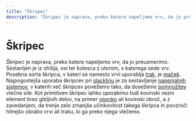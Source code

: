 ```yaml
---
title: "Škripec"
description: "Škripec je naprava, preko katere napeljemo vrv, da jo preusmerimo. Najpogosteje se uporablja za sestavljanje napenjalnih sistemov."
---
```


# Škripec

_Škripec_ je naprava, preko katere napeljemo vrv, da jo preusmerimo. Sestavljen je iz ohišja, osi ter kolesca z utorom, v katerega sede vrv. Posebna sorta škripca, v kateri se namesto vrvi uporablja [trak](trak), je [maček](macek). Najpogostejša uporaba škripcev pri [slacklinu](slackline) je za sestavljanje [napenjalnih sistemov](napenjalni-sistem), v katerih več škripcev povežemo tako, da dosežemo [pomnožitev](mehanska-prednost) vlečne sile. Kot primitiven škripec lahko uporabimo tudi kovinski vezni element brez gibljivih delov, na primer [vponko](vponka) ali kovinski obroč, a z zavedanjem, da trenje zelo zmanjša učinkovitost takega škripca in povzroči hitrejšo obrabo vrvi ali traku, ki ga preko njega vlečemo.
